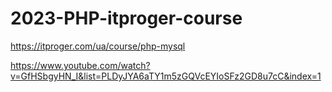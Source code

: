# 2023-PHP-itproger-course

https://itproger.com/ua/course/php-mysql

https://www.youtube.com/watch?v=GfHSbgyHN_I&list=PLDyJYA6aTY1m5zGQVcEYIoSFz2GD8u7cC&index=1
